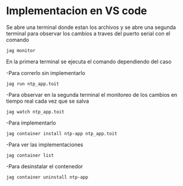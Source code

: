 # Implementacion en VS code

Se abre una terminal donde estan los archivos y se abre una segunda terminal para observar los cambios a traves del puerto serial con el comando

```
jag monitor
```

En la primera terminal se ejecuta el comando dependiendo del caso


-Para correrlo sin implementarlo
```
jag run ntp_app.toit
```
-Para observar en la segunda terminal el monitoreo de los cambios en tiempo real cada vez que se salva 
```
jag watch ntp_app.toit
```
-Para implementarlo
```
jag container install ntp-app ntp_app.toit
```

-Para ver las implementaciones
```
jag container list
```
-Para desinstalar el contenedor

```
jag container uninstall ntp-app
```

